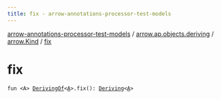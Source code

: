 ```yaml
---
title: fix - arrow-annotations-processor-test-models
---
```


[arrow-annotations-processor-test-models](../../index.html) / [arrow.ap.objects.deriving](../index.html) / [arrow.Kind](index.html) / [fix](./fix.html)

# fix

`fun <A> `[`DerivingOf`](../-deriving-of.html)`<`[`A`](fix.html#A)`>.fix(): `[`Deriving`](../-deriving/index.html)`<`[`A`](fix.html#A)`>`